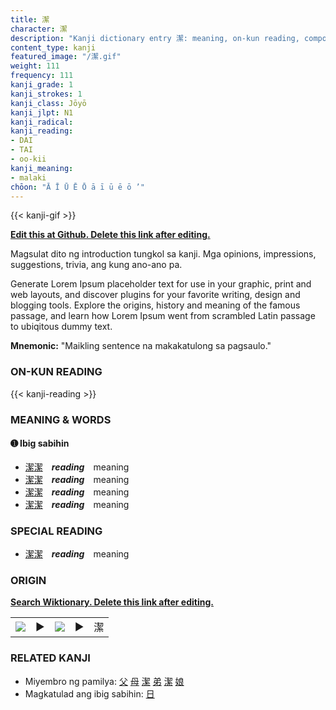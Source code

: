 ```yaml
---
title: 潔
character: 潔
description: "Kanji dictionary entry 潔: meaning, on-kun reading, compounds, origin, related kanji"
content_type: kanji
featured_image: "/潔.gif"
weight: 111
frequency: 111
kanji_grade: 1
kanji_strokes: 1
kanji_class: Jōyō
kanji_jlpt: N1
kanji_radical: 
kanji_reading: 
- DAI
- TAI
- oo-kii
kanji_meaning:
- malaki
chōon: "Ā Ī Ū Ē Ō ā ī ū ē ō ’"
---
```

[//]: # (Don't edit the line below. Kanji animated GIF code is automatically generated.)
{{< kanji-gif >}}

[//]: # (Edit below this line.)

**[Edit this at Github. Delete this link after editing.](https://github.com/tim0g/tim/tree/main/content/kanji/潔/index.md)**

Magsulat dito ng introduction tungkol sa kanji. Mga opinions, impressions, suggestions, trivia, ang kung ano-ano pa.

Generate Lorem Ipsum placeholder text for use in your graphic, print and web layouts, and discover plugins for your favorite writing, design and blogging tools. Explore the origins, history and meaning of the famous passage, and learn how Lorem Ipsum went from scrambled Latin passage to ubiqitous dummy text.
 
**Mnemonic:** "Maikling sentence na makakatulong sa pagsaulo."

### ON-KUN READING

[//]: # (Don't edit the line below. ON-KUN READING code is automatically generated.)
{{< kanji-reading >}}

### MEANING & WORDS

#### ➊ **Ibig sabihin**
  - [潔](../潔)[潔](../潔)　***reading***　meaning
  - [潔](../潔)[潔](../潔)　***reading***　meaning
  - [潔](../潔)[潔](../潔)　***reading***　meaning
  - [潔](../潔)[潔](../潔)　***reading***　meaning

### SPECIAL READING
  - [潔](../潔)[潔](../潔)　***reading***　meaning

### ORIGIN

**[Search Wiktionary. Delete this link after editing.](https://wiktionary.org/wiki/潔)**
<table class="kanji-table"><tr><td>
<img src="60px-潔-bronze.svg.png">
</td><td>▶</td><td>
<img src="60px-潔-oracle.svg.png">
</td><td>▶</td>
<td class="kanji-origin">潔</td>
</tr></table>

### RELATED KANJI
- Miyembro ng pamilya: [父](../父) [母](../母) [潔](../潔) [弟](../弟) [潔](../潔) [娘](../娘)
- Magkatulad ang ibig sabihin: [日](../日)
